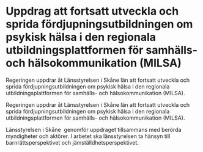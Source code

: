 # Uppdrag att fortsatt utveckla och sprida fördjupningsutbildningen om psykisk hälsa i den regionala utbildningsplattformen för samhälls- och hälsokommunikation (MILSA)

Regeringen uppdrar åt Länsstyrelsen i Skåne län att fortsatt utveckla och sprida fördjupningsutbildningen om psykisk hälsa i den regionala utbildningsplattformen för samhälls- och hälsokommunikation (MILSA).

Regeringen uppdrar åt Länsstyrelsen i Skåne län att fortsatt utveckla och sprida fördjupningsutbildningen om psykisk hälsa i den regionala utbildningsplattformen för samhälls- och hälsokommunikation (MILSA).

Länsstyrelsen i Skåne  genomför uppdraget tillsammans med berörda myndigheter och aktörer. I arbetet ska länsstyrelsen ta hänsyn till barnrättsperspektivet och jämställdhetsperspektivet.
